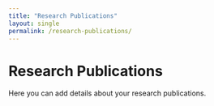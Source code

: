 ```yaml
---
title: "Research Publications"
layout: single
permalink: /research-publications/
---
```


# Research Publications

Here you can add details about your research publications.
